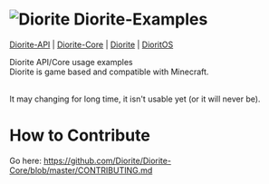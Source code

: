 # ![Diorite](http://hydra-media.cursecdn.com/minecraft.gamepedia.com/0/08/Diorite.png?version=b51c48a2486c6efd87f3ba9b13c8738a) Diorite-Examples

[Diorite-API](https://github.com/Diorite/Diorite-API) | [Diorite-Core](https://github.com/Diorite/Diorite-Core) | [Diorite](https://github.com/Diorite/Diorite) | [DioritOS](https://github.com/Diorite/DioritOS)

Diorite API/Core usage examples <br>
Diorite is game based and compatible with Minecraft.<br><br>

It may changing for long time, it isn't usable yet (or it will never be).

# How to Contribute
Go here: https://github.com/Diorite/Diorite-Core/blob/master/CONTRIBUTING.md
